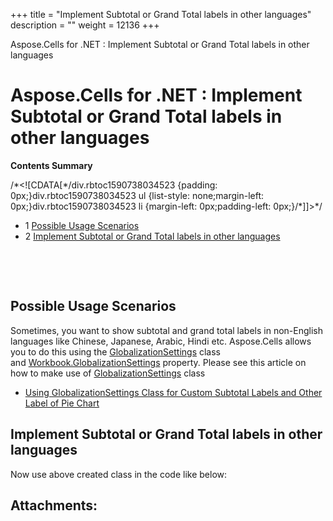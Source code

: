+++
title = "Implement Subtotal or Grand Total labels in other languages" 
description = "" 
weight = 12136 
+++

Aspose.Cells for .NET : Implement Subtotal or Grand Total labels in other languages  

# Aspose.Cells for .NET : Implement Subtotal or Grand Total labels in other languages


**Contents Summary**

/\*<!\[CDATA\[\*/div.rbtoc1590738034523 {padding: 0px;}div.rbtoc1590738034523 ul {list-style: none;margin-left: 0px;}div.rbtoc1590738034523 li {margin-left: 0px;padding-left: 0px;}/\*\]\]>\*/

*   1 [Possible Usage Scenarios](#ImplementSubtotalorGrandTotallabelsinotherlanguages-PossibleUsageScenarios)
*   2 [Implement Subtotal or Grand Total labels in other languages](#ImplementSubtotalorGrandTotallabelsinotherlanguages-ImplementSubtotalorGrandTotallabelsinotherlanguages)

 

 

## Possible Usage Scenarios

Sometimes, you want to show subtotal and grand total labels in non-English languages like Chinese, Japanese, Arabic, Hindi etc. Aspose.Cells allows you to do this using the [GlobalizationSettings](https://apireference.aspose.com/net/cells/aspose.cells/globalizationsettings) class and [Workbook.GlobalizationSettings](https://apireference.aspose.com/net/cells/aspose.cells/workbooksettings/properties/globalizationsettings) property. Please see this article on how to make use of [GlobalizationSettings](https://apireference.aspose.com/net/cells/aspose.cells/globalizationsettings) class

*   [Using GlobalizationSettings Class for Custom Subtotal Labels and Other Label of Pie Chart](http://localhost:1313/cellsnet/developerguide/workbooksettings/using+globalizationsettings+class+for+custom+subtotal+labels+and+other+label+of+pie+chart)

## Implement Subtotal or Grand Total labels in other languages


  
Now use above created class in the code like below:

## Attachments:


